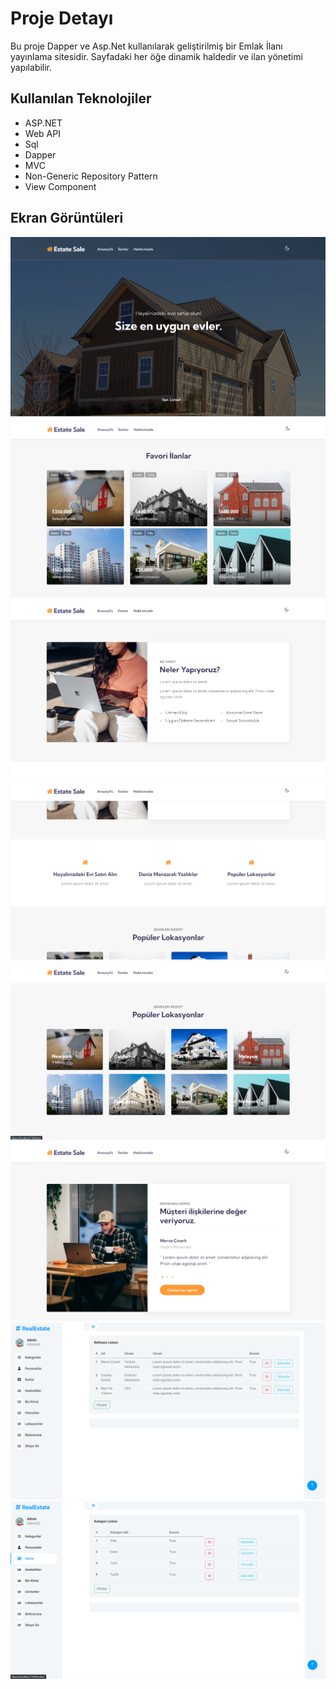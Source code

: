# Proje Detayı
Bu proje Dapper ve Asp.Net kullanılarak geliştirilmiş bir Emlak İlanı yayınlama sitesidir. Sayfadaki her öğe dinamik haldedir ve ilan yönetimi yapılabilir.

## Kullanılan Teknolojiler
- ASP.NET
- Web API
- Sql
- Dapper
- MVC
- Non-Generic Repository Pattern
- View Component

## Ekran Görüntüleri
![ss](RealEstateDapperUI/wwwroot/Images/1.png)
![ss](RealEstateDapperUI/wwwroot/Images/2.png)
![ss](RealEstateDapperUI/wwwroot/Images/3.png)
![ss](RealEstateDapperUI/wwwroot/Images/4.png)
![ss](RealEstateDapperUI/wwwroot/Images/5.png)
![ss](RealEstateDapperUI/wwwroot/Images/6.png)
![ss](RealEstateDapperUI/wwwroot/Images/7.png)
![ss](RealEstateDapperUI/wwwroot/Images/8.png)
